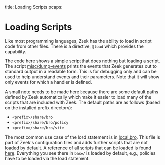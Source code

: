 title: Loading Scripts
pcaps: 

Loading Scripts
===============

Like most programming languages, Zeek has the ability to load in script code 
from other files.  There is a directive, `@load` which provides the capability.

The code here shows a simple script that does nothing but loading a script. The script [misc/dump-events](https://docs.zeek.org/en/current/scripts/policy/misc/dump-events.bro.html) prints the events that Zeek generates out to standard output in a readable form. This is for debugging only and can be used to help understand events and their parameters. Note that it will show only events for which a handler is defined.

A small note needs to be made here because there are some default paths defined by Zeek automatically which make it easier to load many of the scripts that are included with Zeek. The default paths are as follows (based on the installed prefix directory): 

  - `<prefix>/share/bro`
  - `<prefix>/share/bro/policy`
  - `<prefix>/share/bro/site`

The most common use case of the load statement is in [local.bro](https://docs.zeek.org/en/current/components/broctl/README.html#site-specific-customization).
This file is part of Zeek's configuration files and adds further scripts that are not loaded by default. A reference of all scripts that can be loaded is found [here](https://docs.zeek.org/en/current/script-reference/scripts.html).
Everything you see there in `base/` is loaded by default, e.g., policies have to be loaded via the load statement.


